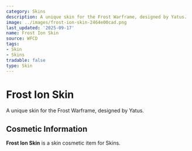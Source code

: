 ```yaml
---
category: Skins
description: A unique skin for the Frost Warframe, designed by Yatus.
image: ../images/frost-ion-skin-2464e00cad.png
last_updated: '2025-09-17'
name: Frost Ion Skin
source: WFCD
tags:
- Skin
- Skins
tradable: false
type: Skin
---
```


# Frost Ion Skin

A unique skin for the Frost Warframe, designed by Yatus.

## Cosmetic Information

**Frost Ion Skin** is a skin cosmetic item for Skins.

